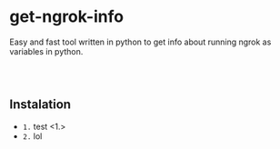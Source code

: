 # get-ngrok-info
Easy and fast tool written in python to get info about running ngrok as variables in python.
### ‎



## Instalation
* `1.` test <1.>
* `2.` lol
